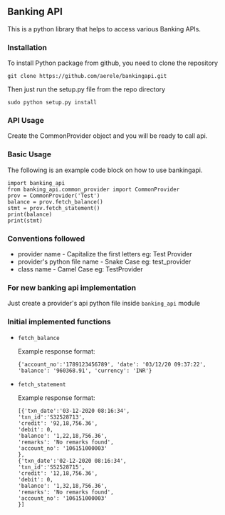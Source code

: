 ## Banking API
This is a python library that helps to access various Banking APIs.

### Installation

To install Python package from github, you need to clone the repository
```
git clone https://github.com/aerele/bankingapi.git
```
Then just run the setup.py file from the repo directory
```
sudo python setup.py install
```

### API Usage
Create the CommonProvider object and you will be ready to call api.

### Basic Usage
The following is an example code block on how to use bankingapi.

```
import banking_api
from banking_api.common_provider import CommonProvider
prov = CommonProvider('Test')
balance = prov.fetch_balance()
stmt = prov.fetch_statement()
print(balance)
print(stmt)
```

### Conventions followed

 - provider name - Capitalize the first letters eg: Test Provider
 - provider's python file name - Snake Case eg: test_provider
 - class name - Camel Case eg: TestProvider

### For new banking api implementation

Just create a provider's api python file inside ```banking_api``` module

### Initial implemented functions

 - ```fetch_balance``` 

    Example response format:
    ```
    {'account_no':'1789123456789', 'date': '03/12/20 09:37:22', 'balance': '960368.91', 'currency': 'INR'}
    ```
  
 - ```fetch_statement```

    Example response format:
    ```
    [{'txn_date':'03-12-2020 08:16:34',
    'txn_id':'S32528713',
    'credit': '92,18,756.36',
    'debit': 0,
    'balance': '1,22,18,756.36',
    'remarks': 'No remarks found',
    'account_no': '106151000003'
    },
    {'txn_date':'02-12-2020 08:16:34',
    'txn_id':'S52528715',
    'credit': '12,18,756.36',
    'debit': 0,
    'balance': '1,32,18,756.36',
    'remarks': 'No remarks found',
    'account_no': '106151000003'
    }]
    ```
